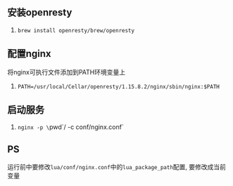## 安装openresty
1. `brew install openresty/brew/openresty`

## 配置nginx
将nginx可执行文件添加到PATH环境变量上
1. `PATH=/usr/local/Cellar/openresty/1.15.8.2/nginx/sbin/nginx:$PATH`

## 启动服务
1. `nginx -p \`pwd\`/ -c conf/nginx.conf`

## PS
运行前中要修改`lua/conf/nginx.conf`中的`lua_package_path`配置, 要修改成当前变量